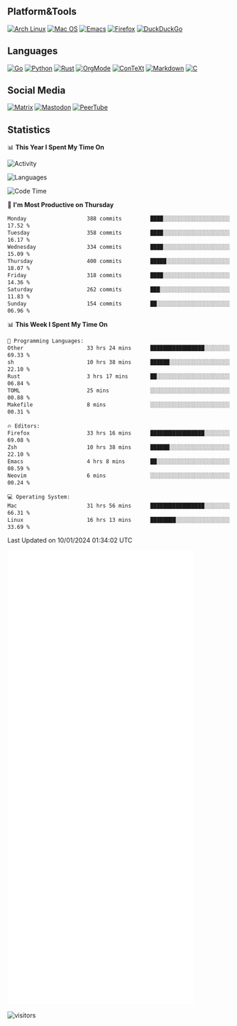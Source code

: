 ## Platform&Tools

[![Arch Linux](https://img.shields.io/badge/ArchLinux-1793D1?logo=arch-linux&logoColor=fff&style=flat-square)](https://archlinux.org/)
[![Mac OS](https://img.shields.io/badge/MacOS-000000?style=flat-square&logo=macos&logoColor=F0F0F0)](https://www.apple.com/macos/)
[![Emacs](https://img.shields.io/badge/Emacs-%237F5AB6.svg?&style=flat-square&logo=gnu-emacs&logoColor=white)](https://www.gnu.org/software/emacs/)
[![Firefox](https://img.shields.io/badge/Firefox-FF7139?style=flat-square&logo=Firefox-Browser&logoColor=white)](https://firefox.com/)
[![DuckDuckGo](https://img.shields.io/badge/DuckDuckGo-DE5833?style=flat-square&logo=DuckDuckGo&logoColor=white)](https://duckduckgo.com/)

## Languages

[![Go](https://img.shields.io/badge/Golang-%2300ADD8.svg?style=flat-square&logo=go&logoColor=white)](https://golang.org/)
[![Python](https://img.shields.io/badge/Python-3670A0?style=flat-square&logo=python&logoColor=ffdd54)](https://www.python.org/)
[![Rust](https://img.shields.io/badge/Rust-%23000000.svg?style=flat-square&logo=rust&logoColor=white)](https://www.rust-lang.org/)
[![OrgMode](https://img.shields.io/badge/OrgMode-%23000000.svg?style=flat-square&logo=org&logoColor=white)](https://orgmode.org/)
[![ConTeXt](https://img.shields.io/badge/ConTeXt-%23008080.svg?style=flat-square&logo=latex&logoColor=white)](https://contextgarden.net/)
[![Markdown](https://img.shields.io/badge/MarkDown-%23000000.svg?style=flat-square&logo=markdown&logoColor=white)](https://daringfireball.net/projects/markdown/)
[![C](https://img.shields.io/badge/C-%2300599C.svg?style=flat-square&logo=c&logoColor=white)](https://www.iso.org/standard/74528.html)

## Social Media
<!--[![Telegram](https://img.shields.io/badge/SteamedFish-2CA5E0?style=social&logo=telegram&logoColor=white)](https://t.me/SteamedFish)-->

[![Matrix](https://img.shields.io/badge/SteamedFish-2CA5E0?style=social&logo=matrix&logoColor=black)](https://matrix.to/#/@i:steamedfish.org)
[![Mastodon](https://img.shields.io/mastodon/follow/109596467238113271?domain=https%3A%2F%2Fmastodon.steamedfish.org%2F&style=social)](https://steamedfish.org/@SteamedFish)
[![PeerTube](https://img.shields.io/badge/PeerTube-23000000.svg?logo=peertube&style=social)](https://peertube.steamedfish.org/)

## Statistics


📊 **This Year I Spent My Time On** 

![Activity](https://wakatime.com/share/@SteamedFish/7529f30a-f1b7-40a4-8d09-e6d855cb7a13.png)

![Languages](https://wakatime.com/share/@SteamedFish/1c5e5366-0e9e-40d8-ac85-d630f61b69c6.svg)

<!--START_SECTION:waka-->
![Code Time](http://img.shields.io/badge/Code%20Time-3%2C425%20hrs%2017%20mins-blue)

📅 **I'm Most Productive on Thursday** 

```text
Monday                   388 commits         ████░░░░░░░░░░░░░░░░░░░░░   17.52 % 
Tuesday                  358 commits         ████░░░░░░░░░░░░░░░░░░░░░   16.17 % 
Wednesday                334 commits         ████░░░░░░░░░░░░░░░░░░░░░   15.09 % 
Thursday                 400 commits         █████░░░░░░░░░░░░░░░░░░░░   18.07 % 
Friday                   318 commits         ████░░░░░░░░░░░░░░░░░░░░░   14.36 % 
Saturday                 262 commits         ███░░░░░░░░░░░░░░░░░░░░░░   11.83 % 
Sunday                   154 commits         ██░░░░░░░░░░░░░░░░░░░░░░░   06.96 % 
```


📊 **This Week I Spent My Time On** 

```text
💬 Programming Languages: 
Other                    33 hrs 24 mins      █████████████████░░░░░░░░   69.33 % 
sh                       10 hrs 38 mins      ██████░░░░░░░░░░░░░░░░░░░   22.10 % 
Rust                     3 hrs 17 mins       ██░░░░░░░░░░░░░░░░░░░░░░░   06.84 % 
TOML                     25 mins             ░░░░░░░░░░░░░░░░░░░░░░░░░   00.88 % 
Makefile                 8 mins              ░░░░░░░░░░░░░░░░░░░░░░░░░   00.31 % 

🔥 Editors: 
Firefox                  33 hrs 16 mins      █████████████████░░░░░░░░   69.08 % 
Zsh                      10 hrs 38 mins      ██████░░░░░░░░░░░░░░░░░░░   22.10 % 
Emacs                    4 hrs 8 mins        ██░░░░░░░░░░░░░░░░░░░░░░░   08.59 % 
Neovim                   6 mins              ░░░░░░░░░░░░░░░░░░░░░░░░░   00.24 % 

💻 Operating System: 
Mac                      31 hrs 56 mins      █████████████████░░░░░░░░   66.31 % 
Linux                    16 hrs 13 mins      ████████░░░░░░░░░░░░░░░░░   33.69 % 
```


 Last Updated on 10/01/2024 01:34:02 UTC
<!--END_SECTION:waka-->


![Metrics](https://github.com/SteamedFish/SteamedFish/blob/master/github-metrics.svg)


![visitors](https://visitor-badge.laobi.icu/badge?page_id=SteamedFish.SteamedFish)
